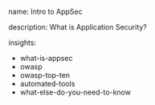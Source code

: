 name: Intro to AppSec

description: What is Application Security?

insights:
  - what-is-appsec
  - owasp
  - owasp-top-ten
  - automated-tools
  - what-else-do-you-need-to-know

